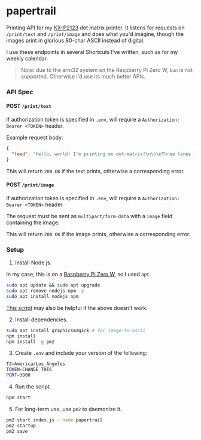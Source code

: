 # papertrail

Printing API for my [KX-P2123](https://www.nefec.org/upm/printers/mpa223.htm) dot matrix printer. It listens for requests on `/print/text` and `/print/image` and does what you'd imagine, though the images print in glorious 80-char ASCII instead of digital.

I use these endpoints in several Shortcuts I've written, such as for my weekly calendar.

> Note: due to the arm32 system on the Raspberry Pi Zero W, `bun` is not supported. Otherwise I'd use its much better APIs.

### API Spec

#### POST `/print/text`

If authorization token is specified in `.env`, will require a `Authorization: Bearer <TOKEN>` header.

Example request body:

```json
{
  "feed": "Hello, world! I'm printing on dot-matrix!\n\n\nThree lines later, I'm still here!"
}
```

This will return `200 OK` if the text prints, otherwise a corresponding error.

#### POST `/print/image`

If authorization token is specified in `.env`, will require a `Authorization: Bearer <TOKEN>` header.

The request must be sent as `multipart/form-data` with a `image` field containing the image.

This will return `200 OK` if the image prints, otherwise a corresponding error.

### Setup

1. Install Node.js.

In my case, this is on a [Raspberry Pi Zero W](https://vilros.com/products/raspberry-pi-zero-w-basic-starter-kit-1), so I used `apt`.

```sh
sudo apt update && sudo apt upgrade
sudo apt remove nodejs npm -y
sudo apt install nodejs npm
```

[This script](https://gist.github.com/mandrean/71f2cbf707025a5983c0fc04d78f3e9a) may also be helpful if the above doesn't work.

2. Install dependencies.

```sh
sudo apt install graphicsmagick # for image-to-ascii
npm install
npm install -g pm2
```

3. Create `.env` and include your version of the following:

```sh
TZ=America/Los_Angeles
TOKEN=CHANGE_THIS
PORT=3000
```

4. Run the script.

```bash
npm start
```

5. For long-term use, use `pm2` to daemonize it.

```sh
pm2 start index.js --name papertrail
pm2 startup
pm2 save
```
